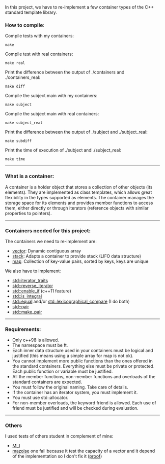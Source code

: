 In this project, we have to re-implement a few container types of the C++ standard template library.

### How to compile:

Compile tests with my containers:
```
make
```
Compile test with real containers:
```
make real
```
Print the difference between the output of ./containers and ./containers_real:
```
make diff
```
Compile the subject main with my containers:
```
make subject
```
Compile the subject main with real containers:
```
make subject_real
```
Print the difference between the output of ./subject and ./subject_real:
```
make subdiff
``` 
Print the time of execution of ./subject and ./subject_real:
```
make time
``` 

---
### What is a container:
A container is a holder object that stores a collection of other objects (its elements). They are implemented as class templates, which allows great flexibility in the types supported as elements. The container manages the storage space for its elements and provides member functions to access them, either directly or through iterators (reference objects with similar properties to pointers).

---
### Containers needed for this project:
The containers we need to re-implement are:
- [vector](https://en.cppreference.com/w/cpp/container/vector): Dynamic contiguous array
- [stack](https://en.cppreference.com/w/cpp/container/stack): Adapts a container to provide stack (LIFO data structure)
- [map](https://en.cppreference.com/w/cpp/container/map): Collection of key-value pairs, sorted by keys, keys are unique

We also have to implement:
- [std::iterator_traits](https://en.cppreference.com/w/cpp/iterator/iterator_traits)
- [std::reverse_iterator](https://en.cppreference.com/w/cpp/iterator/reverse_iterator)
- [std::enable_if](https://en.cppreference.com/w/cpp/types/enable_if) (c++11 feature)
- [std::is_integral](https://en.cppreference.com/w/cpp/types/is_integral)
- [std::equal](https://en.cppreference.com/w/cpp/algorithm/equal) and/or [std::lexicographical_compare](https://en.cppreference.com/w/cpp/algorithm/lexicographical_compare) (I do both)
- [std::pair](https://en.cppreference.com/w/cpp/utility/pair)
- [std::make_pair](https://en.cppreference.com/w/cpp/utility/pair/make_pair)

---
### Requirements:
- Only c++98 is allowed.
- The namespace must be ft.
- Each inner data structure used in your containers must be logical and justified (this
means using a simple array for map is not ok).
- You cannot implement more public functions than the ones offered in the standard
containers. Everything else must be private or protected. Each public function or
variable must be justified.
- All the member functions, non-member functions and overloads of the standard
containers are expected.
- You must follow the original naming. Take care of details.
- If the container has an iterator system, you must implement it.
- You must use std::allocator.
- For non-member overloads, the keyword friend is allowed. Each use of friend
must be justified and will be checked during evaluation.

---
### Others
I used tests of others student in complement of mine:
- [MLI](https://github.com/mli42/containers_test)
- [mazoise](https://github.com/Mazoise/42TESTERS-CONTAINERS) one fail because it test the capacity of a vector and it depend of the implementation so I don't fix it ([proof](https://tylerayoung.com/2020/08/20/default-capacity-growth-rate-of-c-stdvector/))
